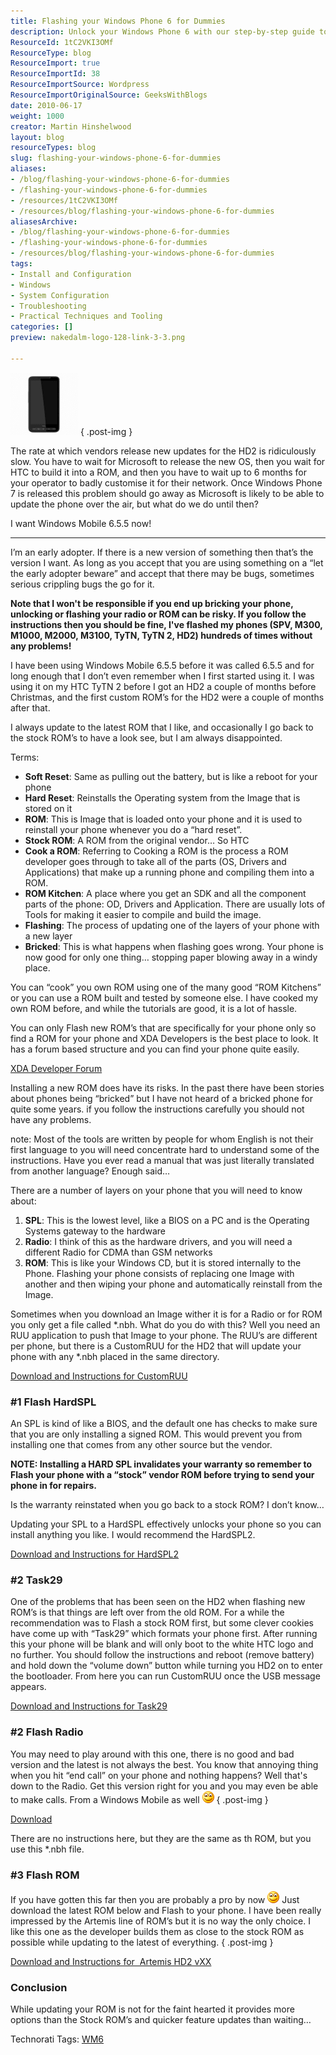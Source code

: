 ```yaml
---
title: Flashing your Windows Phone 6 for Dummies
description: Unlock your Windows Phone 6 with our step-by-step guide to flashing custom ROMs. Discover tips, tools, and risks to enhance your mobile experience!
ResourceId: 1tC2VKI3OMf
ResourceType: blog
ResourceImport: true
ResourceImportId: 38
ResourceImportSource: Wordpress
ResourceImportOriginalSource: GeeksWithBlogs
date: 2010-06-17
weight: 1000
creator: Martin Hinshelwood
layout: blog
resourceTypes: blog
slug: flashing-your-windows-phone-6-for-dummies
aliases:
- /blog/flashing-your-windows-phone-6-for-dummies
- /flashing-your-windows-phone-6-for-dummies
- /resources/1tC2VKI3OMf
- /resources/blog/flashing-your-windows-phone-6-for-dummies
aliasesArchive:
- /blog/flashing-your-windows-phone-6-for-dummies
- /flashing-your-windows-phone-6-for-dummies
- /resources/blog/flashing-your-windows-phone-6-for-dummies
tags:
- Install and Configuration
- Windows
- System Configuration
- Troubleshooting
- Practical Techniques and Tooling
categories: []
preview: nakedalm-logo-128-link-3-3.png

---
```

![image](images/FlashingyourHTCHD2withWindow.5forDummies_A588-image_-1-1.png)
{ .post-img }

The rate at which vendors release new updates for the HD2 is ridiculously slow. You have to wait for Microsoft to release the new OS, then you wait for HTC to build it into a ROM, and then you have to wait up to 6 months for your operator to badly customise it for their network. Once Windows Phone 7 is released this problem should go away as Microsoft is likely to be able to update the phone over the air, but what do we do until then?

I want Windows Mobile 6.5.5 now!

---

I’m an early adopter. If there is a new version of something then that’s the version I want. As long as you accept that you are using something on a “let the early adopter beware” and accept that there may be bugs, sometimes serious crippling bugs the go for it.

**Note that I won't be responsible if you end up bricking your phone, unlocking or flashing your radio or ROM can be risky. If you follow the instructions then you should be fine, I've flashed my phones (SPV, M300, M1000, M2000, M3100, TyTN, TyTN 2, HD2) hundreds of times without any problems!**

I have been using Windows Mobile 6.5.5 before it was called 6.5.5 and for long enough that I don’t even remember when I first started using it. I was using it on my HTC TyTN 2 before I got an HD2 a couple of months before Christmas, and the first custom ROM’s for the HD2 were a couple of months after that.

I always update to the latest ROM that I like, and occasionally I go back to the stock ROM’s to have a look see, but I am always disappointed.

Terms:

- **Soft Reset**: Same as pulling out the battery, but is like a reboot for your phone
- **Hard Reset**: Reinstalls the Operating system from the Image that is stored on it
- **ROM**: This is Image that is loaded onto your phone and it is used to reinstall your phone whenever you do a “hard reset”.
- **Stock ROM**: A ROM from the original vendor… So HTC
- **Cook a ROM**: Referring to Cooking a ROM is the process a ROM developer goes through to take all of the parts (OS, Drivers and Applications) that make up a running phone and compiling them into a ROM.
- **ROM Kitchen**: A place where you get an SDK and all the component parts of the phone: OD, Drivers and Application. There are usually lots of Tools for making it easier to compile and build the image.
- **Flashing**: The process of updating one of the layers of your phone with a new layer
- **Bricked**: This is what happens when flashing goes wrong. Your phone is now good for only one thing… stopping paper blowing away in a windy place.

You can “cook” you own ROM using one of the many good “ROM Kitchens” or you can use a ROM built and tested by someone else. I have cooked my own ROM before, and while the tutorials are good, it is a lot of hassle.

You can only Flash new ROM’s that are specifically for your phone only so find a ROM for your phone and XDA Developers is the best place to look. It has a forum based structure and you can find your phone quite easily.

[XDA Developer Forum](http://forum.xda-developers.com/index.php)

Installing a new ROM does have its risks. In the past there have been stories about phones being “bricked” but I have not heard of a bricked phone for quite some years. if you follow the instructions carefully you should not have any problems.

note: Most of the tools are written by people for whom English is not their first language to you will need concentrate hard to understand some of the instructions. Have you ever read a manual that was just literally translated from another language? Enough said…

There are a number of layers on your phone that you will need to know about:

1. **SPL**: This is the lowest level, like a BIOS on a PC and is the Operating Systems gateway to the hardware
2. **Radio**: I think of this as the hardware drivers, and you will need a different Radio for CDMA than GSM networks
3. **ROM**: This is like your Windows CD, but it is stored internally to the Phone. Flashing your phone consists of replacing one Image with another and then wiping your phone and automatically reinstall from the Image.

Sometimes when you download an Image wither it is for a Radio or for ROM you only get a file called \*.nbh. What do you do with this? Well you need an RUU application to push that Image to your phone. The RUU’s are different per phone, but there is a CustomRUU for the HD2 that will update your phone with any \*.nbh placed in the same directory.

[Download and Instructions for CustomRUU](http://forum.xda-developers.com/showthread.php?t=575524 "http://forum.xda-developers.com/showthread.php?t=575524")

### #1 Flash HardSPL

An SPL is kind of like a BIOS, and the default one has checks to make sure that you are only installing a signed ROM. This would prevent you from installing one that comes from any other source but the vendor.

**NOTE: Installing a HARD SPL invalidates your warranty so remember to Flash your phone with a “stock” vendor ROM before trying to send your phone in for repairs.**

Is the warranty reinstated when you go back to a stock ROM? I don’t know…

Updating your SPL to a HardSPL effectively unlocks your phone so you can install anything you like. I would recommend the HardSPL2.

[Download and Instructions for HardSPL2](http://forum.xda-developers.com/showthread.php?t=609477 "Download and Instructions for HardSPL2")

### #2 Task29

One of the problems that has been seen on the HD2 when flashing new ROM’s is that things are left over from the old ROM. For a while the recommendation was to Flash a stock ROM first, but some clever cookies have come up with “Task29” which formats your phone first. After running this your phone will be blank and will only boot to the white HTC logo and no further. You should follow the instructions and reboot (remove battery) and hold down the “volume down” button while turning you HD2 on to enter the bootloader. From here you can run CustomRUU once the USB message appears.

[Download and Instructions for Task29](http://forum.xda-developers.com/showthread.php?t=644781 "http://forum.xda-developers.com/showthread.php?t=644781")

### #2 Flash Radio

You may need to play around with this one, there is no good and bad version and the latest is not always the best. You know that annoying thing when you hit “end call” on your phone and nothing happens? Well that's down to the Radio. Get this version right for you and you may even be able to make calls. From a Windows Mobile as well ![Smile](images/FlashingyourHTCHD2withWindow.5forDummies_A588-wlEmoticon-smile_2-2-2.png)
{ .post-img }

[Download](http://www.pilotlogic.com/artemis/htc_hd2_radio "get it from here")

There are no instructions here, but they are the same as th ROM, but you use this \*.nbh file.

### #3 Flash ROM

If you have gotten this far then you are probably a pro by now ![Smile](images/FlashingyourHTCHD2withWindow.5forDummies_A588-wlEmoticon-smile_2-2-2.png) Just download the latest ROM below and Flash to your phone. I have been really impressed by the Artemis line of ROM’s but it is no way the only choice. I like this one as the developer builds them as close to the stock ROM as possible while updating to the latest of everything.
{ .post-img }

[Download and Instructions for  Artemis HD2 vXX](http://forum.xda-developers.com/showthread.php?t=612580 "http://forum.xda-developers.com/showthread.php?t=612580")

### Conclusion

While updating your ROM is not for the faint hearted it provides more options than the Stock ROM’s and quicker feature updates than waiting…

Technorati Tags: [WM6](http://technorati.com/tags/WM6)
